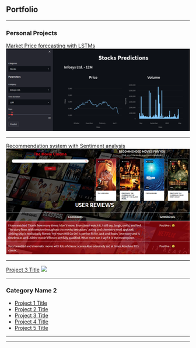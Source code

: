 ## Portfolio

---

### Personal Projects

[Market Price forecasting with LSTMs](https://github.com/jaysavani1/Live-Crypto-Price-Prediction)
<img src="images/CRYP_COVER.png?raw=true"/>

---
[Recommendation system with Sentiment analysis](https://github.com/jaysavani1/Movie-Recommendation-System)
<img src="images/MRS_COVER.png?raw=true"/>

---
[Project 3 Title](http://example.com/)
<img src="images/dummy_thumbnail.jpg?raw=true"/>

---

### Category Name 2

- [Project 1 Title](http://example.com/)
- [Project 2 Title](http://example.com/)
- [Project 3 Title](http://example.com/)
- [Project 4 Title](http://example.com/)
- [Project 5 Title](http://example.com/)

---




---
